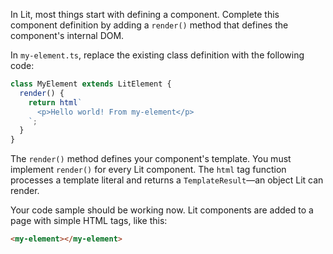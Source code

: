 In Lit, most things start with defining a component. Complete this component definition by adding a `render()` method that defines the component's internal DOM.



In `my-element.ts`, replace the existing class definition with the following code:

```ts
class MyElement extends LitElement {
  render() {
    return html`
      <p>Hello world! From my-element</p>
    `;
  }
}
```

The `render()` method defines your component's template. You must implement `render()` for every Lit component. The `html` tag function processes a template literal and returns a `TemplateResult`—an object Lit can render.

Your code sample should be working now. Lit components are added to a page with simple HTML tags, like this:

```html
<my-element></my-element>
```
